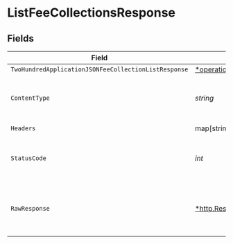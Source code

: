 # ListFeeCollectionsResponse


## Fields

| Field                                                                                                                                    | Type                                                                                                                                     | Required                                                                                                                                 | Description                                                                                                                              |
| ---------------------------------------------------------------------------------------------------------------------------------------- | ---------------------------------------------------------------------------------------------------------------------------------------- | ---------------------------------------------------------------------------------------------------------------------------------------- | ---------------------------------------------------------------------------------------------------------------------------------------- |
| `TwoHundredApplicationJSONFeeCollectionListResponse`                                                                                     | [*operations.ListFeeCollectionsFeeCollectionListResponse](../../../pkg/models/operations/listfeecollectionsfeecollectionlistresponse.md) | :heavy_minus_sign:                                                                                                                       | OK                                                                                                                                       |
| `ContentType`                                                                                                                            | *string*                                                                                                                                 | :heavy_check_mark:                                                                                                                       | HTTP response content type for this operation                                                                                            |
| `Headers`                                                                                                                                | map[string][]*string*                                                                                                                    | :heavy_check_mark:                                                                                                                       | N/A                                                                                                                                      |
| `StatusCode`                                                                                                                             | *int*                                                                                                                                    | :heavy_check_mark:                                                                                                                       | HTTP response status code for this operation                                                                                             |
| `RawResponse`                                                                                                                            | [*http.Response](https://pkg.go.dev/net/http#Response)                                                                                   | :heavy_check_mark:                                                                                                                       | Raw HTTP response; suitable for custom response parsing                                                                                  |